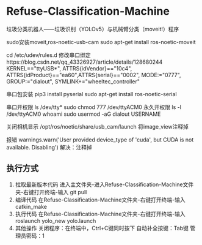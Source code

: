 # Refuse-Classification-Machine
垃圾分类机器人——垃圾识别（YOLOv5）与机械臂分类（moveit!）程序

sudo安装moveit,ros-noetic-usb-cam
sudo apt-get install ros-noetic-moveit

cd /etc/udev/rules.d
修改串口绑定https://blog.csdn.net/qq_43326927/article/details/128680244
KERNEL=="ttyUSB*", ATTRS{idVendor}=="10c4", ATTRS{idProduct}=="ea60",ATTRS{serial}=="0002", MODE:="0777", GROUP:="dialout", SYMLINK+="wheeltec_controller"

串口包安装
pip3 install pyserial
sudo apt-get install ros-noetic-serial

串口开权限
ls /dev/tty*
sudo chmod 777 /dev/ttyACM0
永久开权限
ls -l /dev/ttyACM0
whoami
sudo usermod -aG dialout USERNAME

关闭相机显示
/opt/ros/noetic/share/usb_cam/launch
将image_view注释掉

报错
warnings.warn('User provided device_type of \'cuda\', but CUDA is not available. Disabling')
解决：注释掉

## 执行方式
1. 拉取最新版本代码
进入主文件夹-进入Refuse-Classification-Machine文件夹-右键打开终端-输入
git pull
2. 编译代码
在Refuse-Classification-Machine文件夹-右键打开终端-输入
catkin_make
3. 执行代码
在Refuse-Classification-Machine文件夹-右键打开终端-输入
roslaunch yolo_new yolo.launch 
4. 其他操作
关闭程序：在终端中，Ctrl+C键同时按下
自动补全按键：Tab键
管理员密码：1
